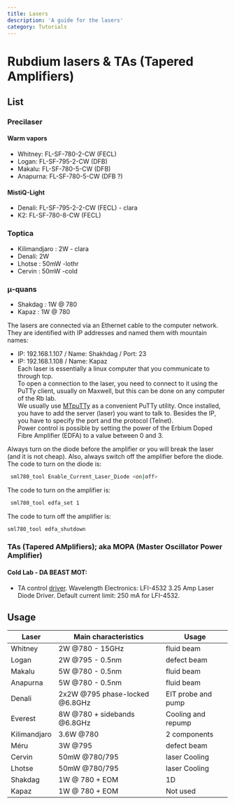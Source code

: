 ```yaml
---
title: Lasers
description: 'A guide for the lasers'
category: Tutorials
---
```

# Rubdium lasers & TAs (Tapered Amplifiers)

## List
### Precilaser

#### Warm vapors
- Whitney: FL-SF-780-2-CW (FECL)
- Logan: FL-SF-795-2-CW (DFB)
- Makalu: FL-SF-780-5-CW (DFB) 
- Anapurna: FL-SF-780-5-CW (DFB ?)

#### MistiQ-Light
- Denali: FL-SF-795-2-2-CW (FECL) - clara
- K2: FL-SF-780-8-CW (FECL)


### Toptica
- Kilimandjaro : 2W - clara
- Denali: 2W
- Lhotse  : 50mW -lothr
- Cervin : 50mW -cold


### μ-quans
- Shakdag : 1W @ 780
- Kapaz : 1W @ 780

The lasers are connected via an Ethernet cable to the computer network. They are identified with IP addresses and named them with mountain names:  
- IP: 192.168.1.107 / Name: Shakhdag  / Port: 23
- IP: 192.168.1.108 / Name: Kapaz  
Each laser is essentially a linux computer that you communicate to through tcp. \
To open a connection to the laser, you need to connect to it using the PuTTy client, usually on Maxwell, but this can be done on any computer of the Rb lab.\
We usually use [MTpuTTy](https://ttyplus.com/multi-tabbed-putty/) as a convenient PuTTy utility. Once installed, you have to add the server (laser)
you want to talk to. Besides the IP, you have to specify the port and the protocol (Telnet). \
Power control is possible by setting the power of the Erbium Doped Fibre Amplifier (EDFA) to a value between 0 and 3. 


<alert type="warning">Always turn on the diode before the amplifier or you will break the laser (and it is not cheap). Also, always switch off the amplifier before the diode.</alert>
The code to turn on the diode is:
 ```bash
  sml780_tool Enable_Current_Laser_Diode <on|off>
 ```  
The code to turn on the amplifier is:
 ```bash
  sml780_tool edfa_set 1
 ```   
The code to turn off the amplifier is:  
 ```bash
 sml780_tool edfa_shutdown
 ```   
  </code-block>

### TAs (Tapered AMplifiers); aka MOPA (Master Oscillator Power Amplifier)
#### Cold Lab - DA BEAST MOT: 
- TA control [driver](https://www.teamwavelength.com/download/Datasheets/lfi4500.pdf). Wavelength Electronics: LFI-4532 3.25 Amp Laser Diode Driver. Default current limit: 250 mA for LFI-4532.

## Usage
| Laser         | Main characteristics                      | Usage                 |
|-----------    |-------------------------------------------|-------------          |
| Whitney       | 2W @780 - 15GHz                           | fluid beam            |
| Logan         | 2W @795 - 0.5nm                           | defect beam           |
| Makalu        | 5W @780 - 0.5nm                           | fluid beam            |
| Anapurna      | 5W @780 - 0.5nm                           | fluid beam            |
| Denali        | 2x2W @795 phase-locked @6.8GHz            | EIT probe and pump    |
| Everest       | 8W @780 + sidebands @6.8GHz               | Cooling and repump    |
| Kilimandjaro  | 3.6W @780                                 | 2 components          |
| Méru          | 3W @795                                   | defect beam           |
| Cervin        | 50mW @780/795                             | laser Cooling         |
| Lhotse        | 50mW @780/795                             | laser Cooling         |
| Shakdag       | 1W @ 780 + EOM                            | 1D                    |
| Kapaz         | 1W @ 780 + EOM                            | Not used              |